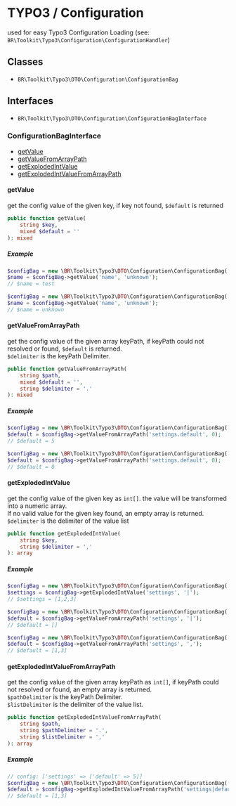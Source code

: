 # TYPO3 / Configuration

used for easy Typo3 Configuration Loading (see: `BR\Toolkit\Typo3\Configuration\ConfigurationHandler`) 

## Classes

* `BR\Toolkit\Typo3\DTO\Configuration\ConfigurationBag`

## Interfaces

* `BR\Toolkit\Typo3\DTO\Configuration\ConfigurationBagInterface`

### ConfigurationBagInterface

* [getValue](#getvalue)
* [getValueFromArrayPath](#getvaluefromarraypath)
* [getExplodedIntValue](#getexplodedintvalue)
* [getExplodedIntValueFromArrayPath](#getexplodedintvaluefromarraypath)

#### getValue
get the config value of the given key, if key not found, `$default` is returned
```php
public function getValue(
    string $key, 
    mixed $default = ''
): mixed
```

##### Example
```php
$configBag = new \BR\Toolkit\Typo3\DTO\Configuration\ConfigurationBag(['name' => 'test']);
$name = $configBag->getValue('name', 'unknown');
// $name = test
```
```php
$configBag = new \BR\Toolkit\Typo3\DTO\Configuration\ConfigurationBag(['otherKey' => 'test']);
$name = $configBag->getValue('name', 'unknown');
// $name = unknown
```


#### getValueFromArrayPath
get the config value of the given array keyPath, if keyPath could not resolved or found, `$default` is returned.     
`$delimiter` is the keyPath Delimiter.
```php
public function getValueFromArrayPath(
    string $path, 
    mixed $default = '', 
    string $delimiter = '.'
): mixed
```

##### Example
```php
$configBag = new \BR\Toolkit\Typo3\DTO\Configuration\ConfigurationBag(['settings' => ['default' => 5]]);
$default = $configBag->getValueFromArrayPath('settings.default', 0);
// $default = 5
```
```php
$configBag = new \BR\Toolkit\Typo3\DTO\Configuration\ConfigurationBag(['settings' => ['special' => 5]]);
$default = $configBag->getValueFromArrayPath('settings.default', 0);
// $default = 0
```

#### getExplodedIntValue
get the config value of the given key as `int[]`. the value will be transformed into a numeric array.        
If no valid value for the given key found, an empty array is returned.    
`$delimiter` is the delimiter of the value list
```php
public function getExplodedIntValue(
    string $key, 
    string $delimiter = ','
): array
```

##### Example
```php
$configBag = new \BR\Toolkit\Typo3\DTO\Configuration\ConfigurationBag(['settings' => '1|2|3']);
$settings = $configBag->getExplodedIntValue('settings', '|');
// $settings = [1,2,3]
```
```php
$configBag = new \BR\Toolkit\Typo3\DTO\Configuration\ConfigurationBag(['settings' => '1,2,3']);
$default = $configBag->getValueFromArrayPath('settings', '|');
// $default = []
```
```php
$configBag = new \BR\Toolkit\Typo3\DTO\Configuration\ConfigurationBag(['settings' => '1,a,3']);
$default = $configBag->getValueFromArrayPath('settings', ',');
// $default = [1,3]
```


#### getExplodedIntValueFromArrayPath
get the config value of the given array keyPath as `int[]`, if keyPath could not resolved or found, an empty array is returned.      
`$pathDelimiter` is the keyPath Delimiter.     
`$listDelimiter` is the delimiter of the value list.
```php
public function getExplodedIntValueFromArrayPath(
    string $path, 
    string $pathDelimiter = '.', 
    string $listDelimiter = ','
): array
```

##### Example
```php
// config: ['settings' => ['default' => 5]]
$configBag = new \BR\Toolkit\Typo3\DTO\Configuration\ConfigurationBag(['settings' => ['test' => '1|a|3']]);
$default = $configBag->getExplodedIntValueFromArrayPath('settings|default', '|', '|');
// $default = [1,3]
```


